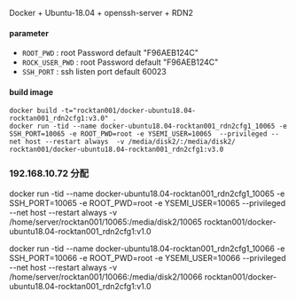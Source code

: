 Docker + Ubuntu-18.04 + openssh-server + RDN2

#### parameter

* `ROOT_PWD` : root Password   default "F96AEB124C"
* `ROCK_USER_PWD` : root Password   default "F96AEB124C"
* `SSH_PORT` : ssh listen port   default 60023


#### build image


```
docker build -t="rocktan001/docker-ubuntu18.04-rocktan001_rdn2cfg1:v3.0" .
docker run -tid --name docker-ubuntu18.04-rocktan001_rdn2cfg1_10065 -e SSH_PORT=10065 -e ROOT_PWD=root -e YSEMI_USER=10065  --privileged --net host --restart always  -v /media/disk2/:/media/disk2/  rocktan001/docker-ubuntu18.04-rocktan001_rdn2cfg1:v3.0
```





### 192.168.10.72 分配
docker run -tid --name docker-ubuntu18.04-rocktan001_rdn2cfg1_10065 -e SSH_PORT=10065 -e ROOT_PWD=root -e YSEMI_USER=10065  --privileged --net host --restart always  -v /home/server/rocktan001/10065:/media/disk2/10065  rocktan001/docker-ubuntu18.04-rocktan001_rdn2cfg1:v1.0

docker run -tid --name docker-ubuntu18.04-rocktan001_rdn2cfg1_10066 -e SSH_PORT=10066 -e ROOT_PWD=root -e YSEMI_USER=10066  --privileged --net host --restart always  -v /home/server/rocktan001/10066:/media/disk2/10066  rocktan001/docker-ubuntu18.04-rocktan001_rdn2cfg1:v1.0
